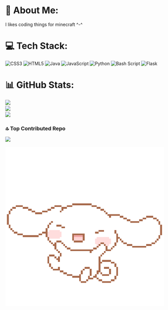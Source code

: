 # 💫 About Me:
I likes coding things for minecraft ^-^


# 💻 Tech Stack:
![CSS3](https://img.shields.io/badge/css3-%231572B6.svg?style=for-the-badge&logo=css3&logoColor=white) ![HTML5](https://img.shields.io/badge/html5-%23E34F26.svg?style=for-the-badge&logo=html5&logoColor=white) ![Java](https://img.shields.io/badge/java-%23ED8B00.svg?style=for-the-badge&logo=openjdk&logoColor=white) ![JavaScript](https://img.shields.io/badge/javascript-%23323330.svg?style=for-the-badge&logo=javascript&logoColor=%23F7DF1E) ![Python](https://img.shields.io/badge/python-3670A0?style=for-the-badge&logo=python&logoColor=ffdd54) ![Bash Script](https://img.shields.io/badge/bash_script-%23121011.svg?style=for-the-badge&logo=gnu-bash&logoColor=white) ![Flask](https://img.shields.io/badge/flask-%23000.svg?style=for-the-badge&logo=flask&logoColor=white)
# 📊 GitHub Stats:
![](https://github-readme-stats.vercel.app/api?username=MeganByte72&theme=jolly&hide_border=false&include_all_commits=true&count_private=false)<br/>
![](https://nirzak-streak-stats.vercel.app/?user=MeganByte72&theme=jolly&hide_border=false)<br/>
![](https://github-readme-stats.vercel.app/api/top-langs/?username=MeganByte72&theme=jolly&hide_border=false&include_all_commits=true&count_private=false&layout=compact)

### 🔝 Top Contributed Repo
![](https://github-contributor-stats.vercel.app/api?username=MeganByte72&limit=5&theme=radical&combine_all_yearly_contributions=true)

![cin](https://raw.githubusercontent.com/MeganByte72/MeganByte72/refs/heads/main/Pak.gif?token=GHSAT0AAAAAADDOD3EBQUZGX4SCS2B6MTWQ2A5POGQ)
